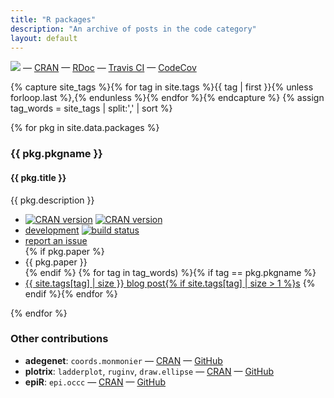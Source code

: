 ```yaml
---
title: "R packages"
description: "An archive of posts in the code category"
layout: default
---
```


<p id="checks-external">
<a href="http://depsy.org/person/329897">
    <img src="http://depsy.org/api/person/329897/badge.svg"></a> &mdash;
<a href="http://cran.r-project.org/web/checks/check_summary_by_maintainer.html#address:solymos_at_ualberta.ca">CRAN</a> &mdash;
<a href="https://www.rdocumentation.org/collaborators/name/Peter%20Solymos">RDoc</a> &mdash;
<a href="https://travis-ci.org/psolymos">Travis CI</a> &mdash;
<a href="https://codecov.io/gh/psolymos/">CodeCov</a>
</p>

<!-- tags -->
{% capture site_tags %}{% for tag in site.tags %}{{ tag | first }}{% unless forloop.last %},{% endunless %}{% endfor %}{% endcapture %}
{% assign tag_words = site_tags | split:',' | sort %}

{% for pkg in site.data.packages %}
<h3 id="code-{{ pkg.pkgname | downcase }}">{{ pkg.pkgname }}</h3>
<h4>{{ pkg.title }}</h4>
<div class="container">
<div class="row">
  <div class="col-md-4">
<p>{{ pkg.description }}</p>
  </div>
  <div class="col-md-4">
<ul class="fa-ul">

<li><i class="fa-li fa fa-archive text-black"></i><a href="http://cran.r-project.org/package={{ pkg.pkgname }}"><img src="http://www.r-pkg.org/badges/version/{{ pkg.pkgname }}" alt="CRAN version"></a>
<a href="http://cran.r-project.org/package={{ pkg.pkgname }}"><img src="http://cranlogs.r-pkg.org/badges/grand-total/{{ pkg.pkgname }}" alt="CRAN version"></a></li>
<li><i class="fa-li fa fa-github text-black"></i><a href="https://github.com/{{ pkg.devel }}/{{ pkg.pkgname }}">development</a> <a href="https://travis-ci.org/{{ pkg.devel }}/{{ pkg.pkgname }}"><img src="https://travis-ci.org/{{ pkg.devel }}/{{ pkg.pkgname }}.svg?branch=master" alt="build status"></a></li>
<li><i class="fa-li fa fa-bug text-black"></i><a href="https://github.com/{{ pkg.devel }}/{{ pkg.pkgname }}/issues">report an issue</a></li>
{% if pkg.paper %}<li><i class="fa-li fa fa-file-text-o text-black"></i>{{ pkg.paper }}</li>{% endif %}
{% for tag in tag_words) %}{% if tag == pkg.pkgname %}
<li><i class="fa-li fa fa-chevron-right text-black"></i><a href="{{ site.baseurl }}/tags.html#{{ tag | slugify }}">{{ site.tags[tag] | size }} blog post{% if site.tags[tag] | size > 1 %}s</a>
{% endif %}{% endfor %}
</ul>
  </div>
</div>
</div>
{% endfor %}

### Other contributions

- **adegenet**: `coords.monmonier` &mdash; <i class="fa fa-archive text-black"></i> <a href="http://cran.r-project.org/package=adegenet">CRAN</a> &mdash; <i class="fa fa-github text-black"></i> <a href="https://github.com/psolymos/contrib">GitHub</a>
- **plotrix**: `ladderplot`, `ruginv`, `draw.ellipse` &mdash; <i class="fa fa-archive text-black"></i> <a href="http://cran.r-project.org/package=plotrix">CRAN</a> &mdash; <i class="fa fa-github text-black"></i> <a href="https://github.com/psolymos/contrib">GitHub</a>
- **epiR**: `epi.occc` &mdash; <i class="fa fa-archive text-black"></i> <a href="http://cran.r-project.org/package=epiR">CRAN</a> &mdash; <i class="fa fa-github text-black"></i> <a href="https://github.com/psolymos/contrib">GitHub</a>
